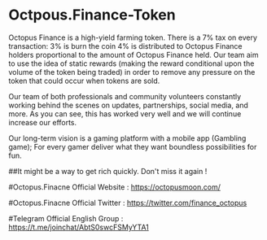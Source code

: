 # Octpous.Finance-Token

Octopus Finance is a high-yield farming token. There is a 7% tax on every transaction: 3% is burn the coin 4% is distributed to Octopus Finance holders proportional to the amount of Octopus Finance held. Our team aim to use the idea of static rewards (making the reward conditional upon the volume of the token being traded) in order to remove any pressure on the token that could occur when tokens are sold.

Our team of both professionals and community volunteers constantly working behind the scenes on updates, partnerships, social media, and more. As you can see, this has worked very well and we will continue increase our efforts.

Our long-term vision is a gaming platform with a mobile app (Gambling game); For every gamer deliver what they want boundless possibilities for fun.

##It might be a way to get rich quickly. Don't miss it again !
 
#Octopus.Finacne Official Website : https://octopusmoon.com/

#Octopus.Finacne Official Twitter : https://twitter.com/finance_octopus

#Telegram Official English Group : https://t.me/joinchat/AbtS0swcFSMyYTA1

